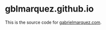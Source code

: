 gblmarquez.github.io
====================

This is the source code for [gabrielmarquez.com](http://gabrielmarquez.com/).
